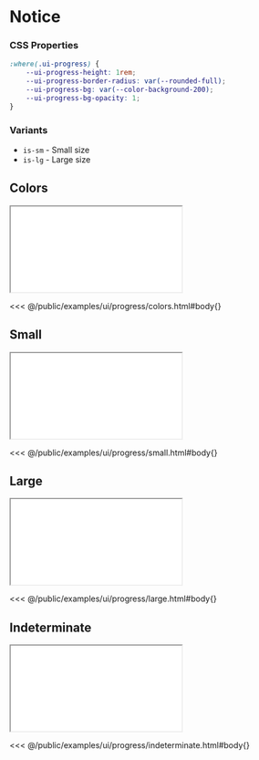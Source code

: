 # Notice

### CSS Properties

```css
:where(.ui-progress) {
    --ui-progress-height: 1rem;
    --ui-progress-border-radius: var(--rounded-full);
    --ui-progress-bg: var(--color-background-200);
    --ui-progress-bg-opacity: 1;
}
```

### Variants

* `is-sm` - Small size
* `is-lg` - Large size

## Colors

<iframe onload="this.style.visibility = 'visible';" src="/examples/ui/progress/colors.html"></iframe>

<<< @/public/examples/ui/progress/colors.html#body{}

## Small

<iframe onload="this.style.visibility = 'visible';" src="/examples/ui/progress/small.html"></iframe>

<<< @/public/examples/ui/progress/small.html#body{}

## Large

<iframe onload="this.style.visibility = 'visible';" src="/examples/ui/progress/large.html"></iframe>

<<< @/public/examples/ui/progress/large.html#body{}

## Indeterminate

<iframe onload="this.style.visibility = 'visible';" src="/examples/ui/progress/indeterminate.html"></iframe>

<<< @/public/examples/ui/progress/indeterminate.html#body{}
